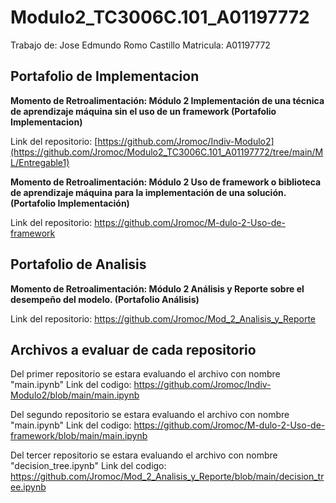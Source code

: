 # Modulo2_TC3006C.101_A01197772
Trabajo de: Jose Edmundo Romo Castillo Matricula: A01197772

## Portafolio de Implementacion
**Momento de Retroalimentación: Módulo 2 Implementación de una técnica de aprendizaje máquina sin el uso de un framework (Portafolio Implementacion)**

Link del repositorio: [https://github.com/Jromoc/Indiv-Modulo2](https://github.com/Jromoc/Modulo2_TC3006C.101_A01197772/tree/main/ML/Entregable1)

**Momento de Retroalimentación: Módulo 2 Uso de framework o biblioteca de aprendizaje máquina para la implementación de una solución. (Portafolio Implementación)**

Link del repositorio: https://github.com/Jromoc/M-dulo-2-Uso-de-framework

## Portafolio de Analisis
**Momento de Retroalimentación: Módulo 2 Análisis y Reporte sobre el desempeño del modelo. (Portafolio Análisis)**

Link del repositorio: https://github.com/Jromoc/Mod_2_Analisis_y_Reporte



## Archivos a evaluar de cada repositorio

Del primer repositorio se estara evaluando el archivo con nombre "main.ipynb" Link del codigo: https://github.com/Jromoc/Indiv-Modulo2/blob/main/main.ipynb

Del segundo repositorio se estara evaluando el archivo con nombre "main.ipynb" Link del codigo: https://github.com/Jromoc/M-dulo-2-Uso-de-framework/blob/main/main.ipynb

Del tercer repositorio se estara evaluando el archivo con nombre "decision_tree.ipynb" Link del codigo: https://github.com/Jromoc/Mod_2_Analisis_y_Reporte/blob/main/decision_tree.ipynb
